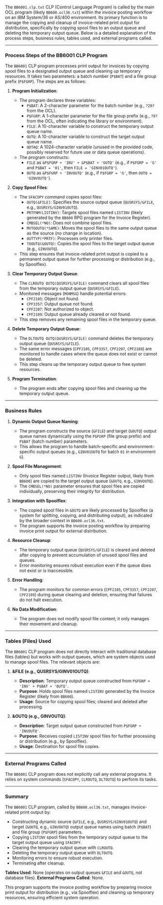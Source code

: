The `BB6001.clp.txt` CLP (Control Language Program) is called by the main OCL program (likely `BB600.ocl36.txt`) within the invoice posting workflow on an IBM System/36 or AS/400 environment. Its primary function is to manage the copying and cleanup of invoice-related print output for distribution, specifically by copying spool files to an output queue and deleting the temporary output queue. Below is a detailed explanation of the process steps, business rules, tables used, and external programs called.

---

### Process Steps of the BB6001 CLP Program

The `BB6001` CLP program processes print output for invoices by copying spool files to a designated output queue and cleaning up temporary resources. It takes two parameters: a batch number (`P$BAT`) and a file group prefix (`P$FGRP`). The steps are as follows:

1. **Program Initialization**:
   - The program declares three variables:
     - `P$BAT`: A 2-character parameter for the batch number (e.g., `?20?` from the OCL).
     - `P$FGRP`: A 1-character parameter for the file group prefix (e.g., `?9?` from the OCL, often indicating the library or environment).
     - `FILE`: A 10-character variable to construct the temporary output queue name.
     - `OUTQ`: A 10-character variable to construct the target output queue name.
     - `QDTAQ`: A 1024-character variable (unused in the provided code, possibly reserved for future use or data queue operations).
   - The program constructs:
     - `FILE` as `&P$FGRP + 'INV' + &P$BAT + 'OUTQ'` (e.g., if `P$FGRP = 'G'` and `P$BAT = '01'`, then `FILE = 'GINV01OUTQ'`).
     - `OUTQ` as `&P$FGRP + 'INVOUTQ'` (e.g., if `P$FGRP = 'G'`, then `OUTQ = 'GINVOUTQ'`).

2. **Copy Spool Files**:
   - The `SFACOPY` command copies spool files:
     - `OUTQ(&FILE)`: Specifies the source output queue (`QUSRSYS/&FILE`, e.g., `QUSRSYS/GINV01OUTQ`).
     - `PRTFNM(LISTINV)`: Targets spool files named `LISTINV` (likely generated by the `BB600` RPG program for the Invoice Register).
     - `CMBSEL(*NO)`: Does not combine spool files.
     - `MVTOOUTQ(*SAME)`: Moves the spool files to the same output queue as the source (no change in location).
     - `OUTTYP(*PRTF)`: Processes only printer files.
     - `TOOUTQ(&OUTQ)`: Copies the spool files to the target output queue (e.g., `GINVOUTQ`).
   - This step ensures that invoice-related print output is copied to a permanent output queue for further processing or distribution (e.g., by Spoolflex).

3. **Clear Temporary Output Queue**:
   - The `CLROUTQ OUTQ(QUSRSYS/&FILE)` command clears all spool files from the temporary output queue (`QUSRSYS/&FILE`).
   - Monitored messages (`MONMSG`) handle potential errors:
     - `CPF2105`: Object not found.
     - `CPF3357`: Output queue not found.
     - `CPF2207`: Not authorized to object.
     - `CPF2189`: Output queue already cleared or not found.
   - This step removes any remaining spool files in the temporary queue.

4. **Delete Temporary Output Queue**:
   - The `DLTOUTQ OUTQ(QUSRSYS/&FILE)` command deletes the temporary output queue (`QUSRSYS/&FILE`).
   - The same error messages (`CPF2105`, `CPF3357`, `CPF2207`, `CPF2189`) are monitored to handle cases where the queue does not exist or cannot be deleted.
   - This step cleans up the temporary output queue to free system resources.

5. **Program Termination**:
   - The program ends after copying spool files and cleaning up the temporary output queue.

---

### Business Rules

1. **Dynamic Output Queue Naming**:
   - The program constructs the source (`&FILE`) and target (`&OUTQ`) output queue names dynamically using the `P$FGRP` (file group prefix) and `P$BAT` (batch number) parameters.
   - This allows the program to handle batch-specific and environment-specific output queues (e.g., `GINV01OUTQ` for batch `01` in environment `G`).

2. **Spool File Management**:
   - Only spool files named `LISTINV` (Invoice Register output, likely from `BB600`) are copied to the target output queue (`&OUTQ`, e.g., `GINVOUTQ`).
   - The `CMBSEL(*NO)` parameter ensures that spool files are copied individually, preserving their integrity for distribution.

3. **Integration with Spoolflex**:
   - The copied spool files in `&OUTQ` are likely processed by Spoolflex (a system for splitting, copying, and distributing output), as indicated by the broader context in `BB600.ocl36.txt`.
   - The program supports the invoice posting workflow by preparing invoice print output for external distribution.

4. **Resource Cleanup**:
   - The temporary output queue (`QUSRSYS/&FILE`) is cleared and deleted after copying to prevent accumulation of unused spool files and queues.
   - Error monitoring ensures robust execution even if the queue does not exist or is inaccessible.

5. **Error Handling**:
   - The program monitors for common errors (`CPF2105`, `CPF3357`, `CPF2207`, `CPF2189`) during queue clearing and deletion, ensuring that failures do not halt execution.

6. **No Data Modification**:
   - The program does not modify spool file content; it only manages their movement and cleanup.

---

### Tables (Files) Used

The `BB6001` CLP program does not directly interact with traditional database files (tables) but works with output queues, which are system objects used to manage spool files. The relevant objects are:

1. **&FILE (e.g., QUSRSYS/GINV01OUTQ)**:
   - **Description**: Temporary output queue constructed from `P$FGRP + 'INV' + P$BAT + 'OUTQ'`.
   - **Purpose**: Holds spool files named `LISTINV` generated by the Invoice Register (likely from `BB600`).
   - **Usage**: Source for copying spool files; cleared and deleted after processing.

2. **&OUTQ (e.g., GINVOUTQ)**:
   - **Description**: Target output queue constructed from `P$FGRP + 'INVOUTQ'`.
   - **Purpose**: Receives copied `LISTINV` spool files for further processing or distribution (e.g., by Spoolflex).
   - **Usage**: Destination for spool file copies.

---

### External Programs Called

The `BB6001` CLP program does not explicitly call any external programs. It relies on system commands (`SFACOPY`, `CLROUTQ`, `DLTOUTQ`) to perform its tasks.

---

### Summary

The `BB6001` CLP program, called by `BB600.ocl36.txt`, manages invoice-related print output by:
- Constructing dynamic source (`&FILE`, e.g., `QUSRSYS/GINV01OUTQ`) and target (`&OUTQ`, e.g., `GINVOUTQ`) output queue names using batch (`P$BAT`) and file group (`P$FGRP`) parameters.
- Copying `LISTINV` spool files from the temporary output queue to the target output queue using `SFACOPY`.
- Clearing the temporary output queue with `CLROUTQ`.
- Deleting the temporary output queue with `DLTOUTQ`.
- Monitoring errors to ensure robust execution.
- Terminating after cleanup.

**Tables Used**: None (operates on output queues `&FILE` and `&OUTQ`, not database files).
**External Programs Called**: None.

This program supports the invoice posting workflow by preparing invoice print output for distribution (e.g., via Spoolflex) and cleaning up temporary resources, ensuring efficient system operation.